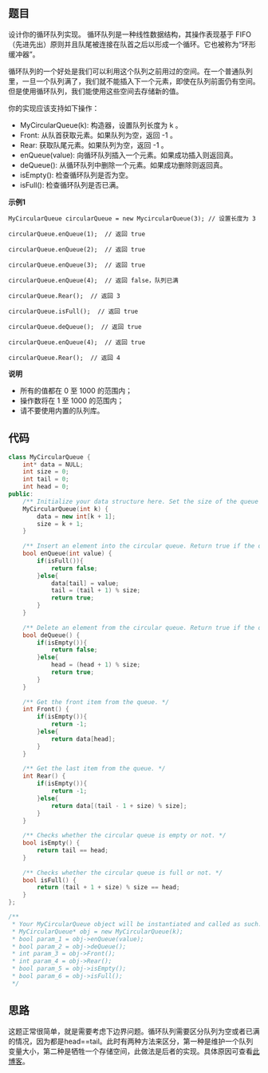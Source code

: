 ## 题目
设计你的循环队列实现。 循环队列是一种线性数据结构，其操作表现基于 FIFO（先进先出）原则并且队尾被连接在队首之后以形成一个循环。它也被称为“环形缓冲器”。

循环队列的一个好处是我们可以利用这个队列之前用过的空间。在一个普通队列里，一旦一个队列满了，我们就不能插入下一个元素，即使在队列前面仍有空间。但是使用循环队列，我们能使用这些空间去存储新的值。

你的实现应该支持如下操作：

* MyCircularQueue(k): 构造器，设置队列长度为 k 。
* Front: 从队首获取元素。如果队列为空，返回 -1 。
* Rear: 获取队尾元素。如果队列为空，返回 -1 。
* enQueue(value): 向循环队列插入一个元素。如果成功插入则返回真。
* deQueue(): 从循环队列中删除一个元素。如果成功删除则返回真。
* isEmpty(): 检查循环队列是否为空。
* isFull(): 检查循环队列是否已满。

**示例1**
```
MyCircularQueue circularQueue = new MycircularQueue(3); // 设置长度为 3

circularQueue.enQueue(1);  // 返回 true

circularQueue.enQueue(2);  // 返回 true

circularQueue.enQueue(3);  // 返回 true

circularQueue.enQueue(4);  // 返回 false，队列已满

circularQueue.Rear();  // 返回 3

circularQueue.isFull();  // 返回 true

circularQueue.deQueue();  // 返回 true

circularQueue.enQueue(4);  // 返回 true

circularQueue.Rear();  // 返回 4
```

**说明**

* 所有的值都在 0 至 1000 的范围内；
* 操作数将在 1 至 1000 的范围内；
* 请不要使用内置的队列库。

## 代码
```C++
class MyCircularQueue {
    int* data = NULL;
    int size = 0;
    int tail = 0;
    int head = 0;
public:
    /** Initialize your data structure here. Set the size of the queue to be k. */
    MyCircularQueue(int k) {
        data = new int[k + 1];
        size = k + 1;
    }
    
    /** Insert an element into the circular queue. Return true if the operation is successful. */
    bool enQueue(int value) {
        if(isFull()){
            return false;
        }else{
            data[tail] = value;
            tail = (tail + 1) % size;
            return true;
        }
    }
    
    /** Delete an element from the circular queue. Return true if the operation is successful. */
    bool deQueue() {
        if(isEmpty()){
            return false;
        }else{
            head = (head + 1) % size;
            return true;
        }
    }
    
    /** Get the front item from the queue. */
    int Front() {
        if(isEmpty()){
            return -1;
        }else{
            return data[head];
        }
    }
    
    /** Get the last item from the queue. */
    int Rear() {
        if(isEmpty()){
            return -1;
        }else{
            return data[(tail - 1 + size) % size];
        }
    }
    
    /** Checks whether the circular queue is empty or not. */
    bool isEmpty() {
        return tail == head;
    }
    
    /** Checks whether the circular queue is full or not. */
    bool isFull() {
        return (tail + 1 + size) % size == head;
    }
};

/**
 * Your MyCircularQueue object will be instantiated and called as such:
 * MyCircularQueue* obj = new MyCircularQueue(k);
 * bool param_1 = obj->enQueue(value);
 * bool param_2 = obj->deQueue();
 * int param_3 = obj->Front();
 * int param_4 = obj->Rear();
 * bool param_5 = obj->isEmpty();
 * bool param_6 = obj->isFull();
 */
```
## 思路

这题正常很简单，就是需要考虑下边界问题。循环队列需要区分队列为空或者已满的情况，因为都是head==tail。此时有两种方法来区分，第一种是维护一个队列变量大小，第二种是牺牲一个存储空间，此做法是后者的实现。具体原因可查看[此博客](https://blog.csdn.net/wowocpp/article/details/79472281)。